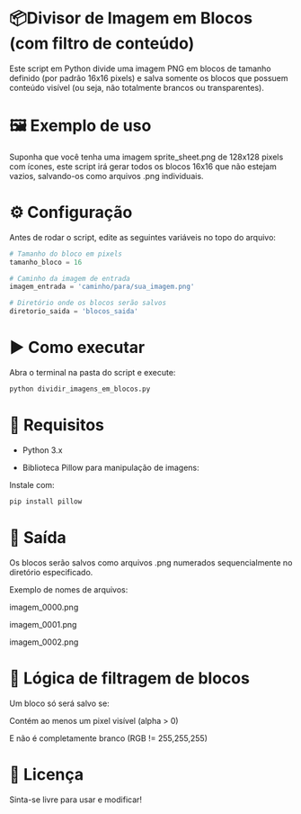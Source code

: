 # 📦Divisor de Imagem em Blocos (com filtro de conteúdo)
Este script em Python divide uma imagem PNG em blocos de tamanho definido (por padrão 16x16 pixels) e salva somente os blocos que possuem conteúdo visível (ou seja, não totalmente brancos ou transparentes).


# 🖼️ Exemplo de uso

Suponha que você tenha uma imagem sprite_sheet.png de 128x128 pixels com ícones, este script irá gerar todos os blocos 16x16 que não estejam vazios, salvando-os como arquivos .png individuais.


# ⚙️ Configuração
Antes de rodar o script, edite as seguintes variáveis no topo do arquivo:

```PYTHON
# Tamanho do bloco em pixels
tamanho_bloco = 16

# Caminho da imagem de entrada
imagem_entrada = 'caminho/para/sua_imagem.png'

# Diretório onde os blocos serão salvos
diretorio_saida = 'blocos_saida'
```


# ▶️ Como executar
Abra o terminal na pasta do script e execute:

```PYTHON
python dividir_imagens_em_blocos.py
```


# 🧠 Requisitos
- Python 3.x

- Biblioteca Pillow para manipulação de imagens:
  
Instale com:

```PYTHON
pip install pillow
```


# 📁 Saída
Os blocos serão salvos como arquivos .png numerados sequencialmente no diretório especificado.

Exemplo de nomes de arquivos:

imagem_0000.png

imagem_0001.png

imagem_0002.png


# 🧪 Lógica de filtragem de blocos
Um bloco só será salvo se:

Contém ao menos um pixel visível (alpha > 0)

E não é completamente branco (RGB != 255,255,255)


# 📝 Licença
Sinta-se livre para usar e modificar!
